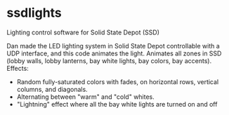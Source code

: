 # ssdlights
Lighting control software for Solid State Depot (SSD)

Dan made the LED lighting system in Solid State Depot controllable with a UDP interface, and this code animates the light. Animates all zones in SSD (lobby walls, lobby lanterns, bay white lights, bay colors, bay accents). Effects:

* Random fully-saturated colors with fades, on horizontal rows, vertical columns, and diagonals.
* Alternating between "warm" and "cold" whites.
* "Lightning" effect where all the bay white lights are turned on and off


